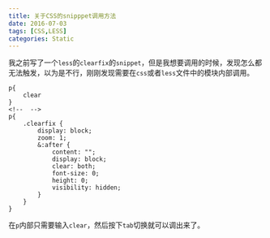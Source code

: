 ```yaml
---
title: 关于CSS的snipppet调用方法
date: 2016-07-03
tags: [CSS,LESS]
categories: Static
---
```


我之前写了一个`less`的`clearfix`的`snippet`，但是我想要调用的时候，发现怎么都无法触发，以为是不行，刚刚发现需要在`css`或者`less`文件中的模块内部调用。

```less
p{
    clear
}
<!--  -->
p{
    .clearfix {
        display: block;
        zoom: 1;
        &:after {
            content: "";
            display: block;
            clear: both;
            font-size: 0;
            height: 0;
            visibility: hidden;
        }
    }
}
```

在`p`内部只需要输入`clear`，然后按下`tab`切换就可以调出来了。
